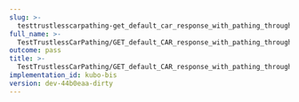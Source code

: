 ```yaml
---
slug: >-
  testtrustlesscarpathing-get_default_car_response_with_pathing_through_unixfs_directory_(accept_header)-body
full_name: >-
  TestTrustlessCarPathing/GET_default_CAR_response_with_pathing_through_UnixFS_Directory_(Accept_Header)/Body
outcome: pass
title: >-
  TestTrustlessCarPathing/GET_default_CAR_response_with_pathing_through_UnixFS_Directory_(Accept_Header)/Body
implementation_id: kubo-bis
version: dev-44b0eaa-dirty
---
```



